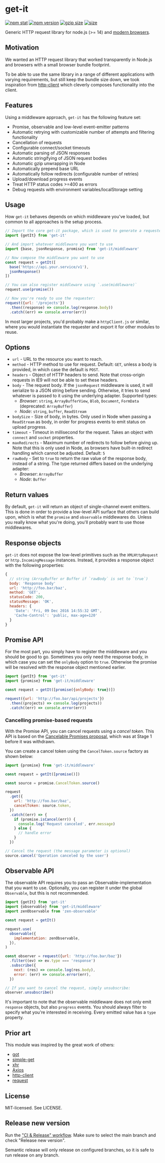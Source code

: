 # get-it

[![npm stat](https://img.shields.io/npm/dm/get-it.svg?style=flat-square)](https://npm-stat.com/charts.html?package=get-it)
[![npm version](https://img.shields.io/npm/v/get-it.svg?style=flat-square)](https://www.npmjs.com/package/get-it)
[![gzip size][gzip-badge]][bundlephobia]
[![size][size-badge]][bundlephobia]

Generic HTTP request library for node.js (>= 14) and [modern browsers].

## Motivation

We wanted an HTTP request library that worked transparently in Node.js and browsers with a small browser bundle footprint.

To be able to use the same library in a range of different applications with varying requirements, but still keep the bundle size down, we took inspiration from [http-client](https://github.com/mjackson/http-client) which cleverly composes functionality into the client.

## Features

Using a middleware approach, `get-it` has the following feature set:

- Promise, observable and low-level event-emitter patterns
- Automatic retrying with customizable number of attempts and filtering functionality
- Cancellation of requests
- Configurable connect/socket timeouts
- Automatic parsing of JSON responses
- Automatic stringifying of JSON request bodies
- Automatic gzip unwrapping in Node
- Automatically prepend base URL
- Automatically follow redirects (configurable number of retries)
- Upload/download progress events
- Treat HTTP status codes >=400 as errors
- Debug requests with environment variables/localStorage setting

## Usage

How `get-it` behaves depends on which middleware you've loaded, but common to all approaches is the setup process.

```js
// Import the core get-it package, which is used to generate a requester
import {getIt} from 'get-it'

// And import whatever middleware you want to use
import {base, jsonResponse, promise} from 'get-it/middleware'

// Now compose the middleware you want to use
const request = getIt([
  base('https://api.your.service/v1'),
  jsonResponse()
])

// You can also register middleware using `.use(middleware)`
request.use(promise())

// Now you're ready to use the requester:
request({url: '/projects'})
  .then((response) => console.log(response.body))
  .catch((err) => console.error(err))
```

In most larger projects, you'd probably make a `httpClient.js` or similar, where you would instantiate the requester and export it for other modules to reuse.

## Options

- `url` - URL to the resource you want to reach.
- `method` - HTTP method to use for request. Default: `GET`, unless a body is provided, in which case the default is `POST`.
- `headers` - Object of HTTP headers to send. Note that cross-origin requests in IE9 will not be able to set these headers.
- `body` - The request body. If the `jsonRequest` middleware is used, it will serialize to a JSON string before sending. Otherwise, it tries to send whatever is passed to it using the underlying adapter. Supported types:
  - _Browser_: `string`, `ArrayBufferView`, `Blob`, `Document`, `FormData` (deprecated: `ArrayBuffer`)
  - _Node_: `string`, `buffer`, `ReadStream`
- `bodySize` - Size of body, in bytes. Only used in Node when passing a `ReadStream` as body, in order for progress events to emit status on upload progress.
- `timeout` - Timeout in millisecond for the request. Takes an object with `connect` and `socket` properties.
- `maxRedirects` - Maximum number of redirects to follow before giving up. Note that this is only used in Node, as browsers have built-in redirect handling which cannot be adjusted. Default: `5`
- `rawBody` - Set to `true` to return the raw value of the response body, instead of a string. The type returned differs based on the underlying adapter:
  - _Browser_: `ArrayBuffer`
  - _Node_: `Buffer`

## Return values

By default, `get-it` will return an object of single-channel event emitters. This is done in order to provide a low-level API surface that others can build upon, which is what the `promise` and `observable` middlewares do. Unless you really know what you're doing, you'll probably want to use those middlewares.

## Response objects

`get-it` does not expose the low-level primitives such as the `XMLHttpRequest` or `http.IncomingMessage` instances. Instead, it provides a response object with the following properties:

```js
{
  // string (ArrayBuffer or Buffer if `rawBody` is set to `true`)
  body: 'Response body'
  url: 'http://foo.bar/baz',
  method: 'GET',
  statusCode: 200,
  statusMessage: 'OK',
  headers: {
    'Date': 'Fri, 09 Dec 2016 14:55:32 GMT',
    'Cache-Control': 'public, max-age=120'
  }
}
```

## Promise API

For the most part, you simply have to register the middleware and you should be good to go. Sometimes you only need the response body, in which case you can set the `onlyBody` option to `true`. Otherwise the promise will be resolved with the response object mentioned earlier.

```js
import {getIt} from 'get-it'
import {promise} from 'get-it/middleware'

const request = getIt([promise({onlyBody: true})])

request({url: 'http://foo.bar/api/projects'})
  .then((projects) => console.log(projects))
  .catch((err) => console.error(err))
```

### Cancelling promise-based requests

With the Promise API, you can cancel requests using a _cancel token_. This API is based on the [Cancelable Promises proposal](https://github.com/tc39/proposal-cancelable-promises), which was at Stage 1 before it was withdrawn.

You can create a cancel token using the `CancelToken.source` factory as shown below:

```js
import {promise} from 'get-it/middleware'

const request = getIt([promise()])

const source = promise.CancelToken.source()

request
  .get({
    url: 'http://foo.bar/baz',
    cancelToken: source.token,
  })
  .catch((err) => {
    if (promise.isCancel(err)) {
      console.log('Request canceled', err.message)
    } else {
      // handle error
    }
  })

// Cancel the request (the message parameter is optional)
source.cancel('Operation canceled by the user')
```

## Observable API

The observable API requires you to pass an Observable-implementation that you want to use. Optionally, you can register it under the global `Observable`, but this is not recommended.

```js
import {getIt} from 'get-it'
import {observable} from 'get-it/middleware'
import zenObservable from 'zen-observable'

const request = getIt()

request.use(
  observable({
    implementation: zenObservable,
  }),
)

const observer = request({url: 'http://foo.bar/baz'})
  .filter((ev) => ev.type === 'response')
  .subscribe({
    next: (res) => console.log(res.body),
    error: (err) => console.error(err),
  })

// If you want to cancel the request, simply unsubscribe:
observer.unsubscribe()
```

It's important to note that the observable middleware does not only emit `response` objects, but also `progress` events. You should always filter to specify what you're interested in receiving. Every emitted value has a `type` property.

## Prior art

This module was inspired by the great work of others:

- [got](https://github.com/sindresorhus/got)
- [simple-get](https://github.com/feross/simple-get)
- [xhr](https://github.com/naugtur/xhr)
- [Axios](https://github.com/mzabriskie/axios/)
- [http-client](https://github.com/mjackson/http-client)
- [request](https://github.com/request/request)

## License

MIT-licensed. See LICENSE.

## Release new version

Run the ["CI & Release" workflow](https://github.com/sanity-io/get-it/actions).
Make sure to select the main branch and check "Release new version".

Semantic release will only release on configured branches, so it is safe to run release on any branch.

[gzip-badge]: https://img.shields.io/bundlephobia/minzip/get-it?label=gzip%20size&style=flat-square
[size-badge]: https://img.shields.io/bundlephobia/min/get-it?label=size&style=flat-square
[bundlephobia]: https://bundlephobia.com/package/get-it
[modern browsers]: https://browsersl.ist/#q=%3E+0.2%25+and+supports+es6-module+and+supports+es6-module-dynamic-import+and+not+dead+and+not+IE+11
